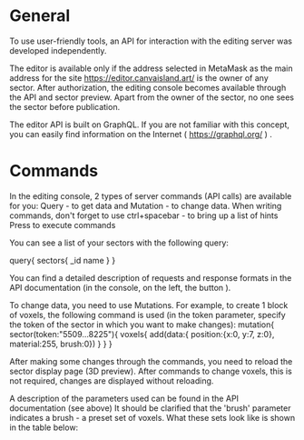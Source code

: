 # General


To use user-friendly tools, an API for interaction with the editing server was developed independently.

The editor is available only if the address selected in MetaMask as the main address for the site https://editor.canvaisland.art/ is the owner of any sector. After authorization, the editing console becomes available through the API and sector preview. Apart from the owner of the sector, no one sees the sector before publication.

The editor API is built on GraphQL. If you are not familiar with this concept, you can easily find information on the Internet ( https://graphql.org/ ) .

# Commands

In the editing console, 2 types of server commands (API calls) are available for you: Query - to get data and Mutation - to change data. When writing commands, don't forget to use ctrl+spacebar - to bring up a list of hints
Press to execute commands 

You can see a list of your sectors with the following query:

query{
sectors{
 	_id
 	name
  }
}


You can find a detailed description of requests and response formats in the API documentation (in the console, on the left, the button ).
 
	
To change data, you need to use Mutations. For example, to create 1 block of voxels, the following command is used (in the token parameter, specify the token of the sector in which you want to make changes):
mutation{
  sector(token:"5509…8225"){
    voxels{
      add(data:{
        position:{x:0, y:7, z:0},
        material:255,
        brush:0})
    }
  }
}

 

After making some changes through the commands, you need to reload the sector display page (3D preview). After commands to change voxels, this is not required, changes are displayed without reloading.

  

A description of the parameters used can be found in the API documentation (see above)
	It should be clarified that the 'brush' parameter indicates a brush - a preset set of voxels. What these sets look like is shown in the table below:
  
  
  
